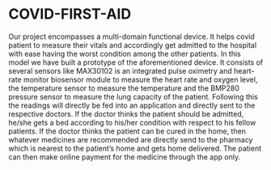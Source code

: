 # COVID-FIRST-AID
Our project encompasses a multi-domain functional device. It helps covid patient to measure their vitals and accordingly get admitted to the hospital with ease having the worst condition among the other patients. In this model we have built a prototype of the aforementioned device. It consists of several sensors like MAX30102 is an integrated pulse oximetry and heart-rate monitor biosensor module to measure the heart rate and oxygen level, the temperature sensor to measure the temperature and the BMP280 pressure sensor to measure the lung capacity of the patient. Following this the readings will directly be fed into an application and directly sent to the respective doctors. If the doctor thinks the patient should be admitted, he/she gets a bed according to his/her condition with respect to his fellow patients. If the doctor thinks the patient can be cured in the home, then whatever medicines are recommended are directly send to the pharmacy which is nearest to the patient’s home and gets home delivered. The patient can then make online payment for the medicine through the app only.
